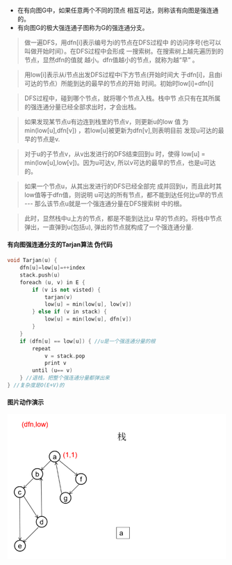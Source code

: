 * 在有向图G中，如果任意两个不同的顶点 相互可达，则称该有向图是强连通的。   
* 有向图G的极大强连通子图称为G的强连通分支。  

> 做一遍DFS，用dfn[i]表示编号为i的节点在DFS过程中 的访问序号(也可以叫做开始时间）。在DFS过程中会形成 一搜索树。在搜索树上越先遍历到的节点，显然dfn的值就 越小。dfn值越小的节点，就称为越“早” 。 

> 用low[i]表示从i节点出发DFS过程中i下方节点(开始时间大 于dfn[i]，且由i可达的节点）所能到达的最早的节点的开始 时间。初始时low[i]=dfn[i] 

> DFS过程中，碰到哪个节点，就将哪个节点入栈。栈中节 点只有在其所属的强连通分量已经全部求出时，才会出栈。 

> 如果发现某节点u有边连到栈里的节点v，则更新u的low 值 为min(low[u],dfn[v]) ，若low[u]被更新为dfn[v],则表明目前 发现u可达的最早的节点是v. 

> 对于u的子节点v，从v出发进行的DFS结束回到u 时，使得 low[u] = min(low[u],low[v])。因为u可达v, 所以v可达的最早的节点，也是u可达的。 
 
> 如果一个节点u，从其出发进行的DFS已经全部完 成并回到u，而且此时其low值等于dfn值，则说明 u可达的所有节点，都不能到达任何比u早的节点 --- 那么该节点u就是一个强连通分量在DFS搜索树 中的根。 
 
> 此时，显然栈中u上方的节点，都是不能到达比u 早的节点的。将栈中节点弹出，一直弹到u(包括u), 弹出的节点就构成了一个强连通分量. 

#### 有向图强连通分支的Tarjan算法 伪代码
```cpp
void Tarjan(u) {  
    dfn[u]=low[u]=++index
    stack.push(u)
    foreach (u, v) in E {
        if (v is not visted) {
            tarjan(v)
            low[u] = min(low[u], low[v])
        } else if (v in stack) {    
            low[u] = min(low[u], dfn[v])    
        }
    }  
    if (dfn[u] == low[u]) { //u是一个强连通分量的根   
        repeat 
            v = stack.pop
            print v
        until (u== v)   
    } //退栈，把整个强连通分量都弹出来 
} //复杂度是O(E+V)的 
```

#### 图片动作演示
![](./images/3.gif)